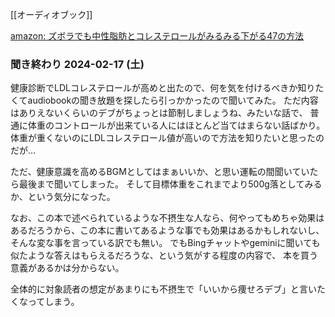 [[オーディオブック]]

[amazon: ズボラでも中性脂肪とコレステロールがみるみる下がる47の方法](https://amzn.to/49jPScM)

### 聞き終わり 2024-02-17 (土)

健康診断でLDLコレステロールが高めと出たので、何を気を付けるべきか知りたくてaudiobookの聞き放題を探したら引っかかったので聞いてみた。
ただ内容はありえないくらいのデブがちょっとは節制しましょうね、みたいな話で、
普通に体重のコントロールが出来ている人にはほとんど当てはまらない話ばかり。
体重が重くないのにLDLコレステロール値が高いので方法を知りたいと思ったのだが…

ただ、健康意識を高めるBGMとしてはまぁいいか、と思い運転の間聞いていたら最後まで聞いてしまった。
そして目標体重をこれまでより500g落としてみるか、という気分になった。

なお、この本で述べられているような不摂生な人なら、何やってもめちゃ効果はあるだろうから、この本に書いてあるような事でも効果はあるかもしれないし、そんな変な事を言っている訳でも無い。
でもBingチャットやgeminiに聞いても似たような答えはもらえるだろうな、という気がする程度の内容で、
本を買う意義があるかは分からない。

全体的に対象読者の想定があまりにも不摂生で「いいから痩せろデブ」と言いたくなってしまう。
